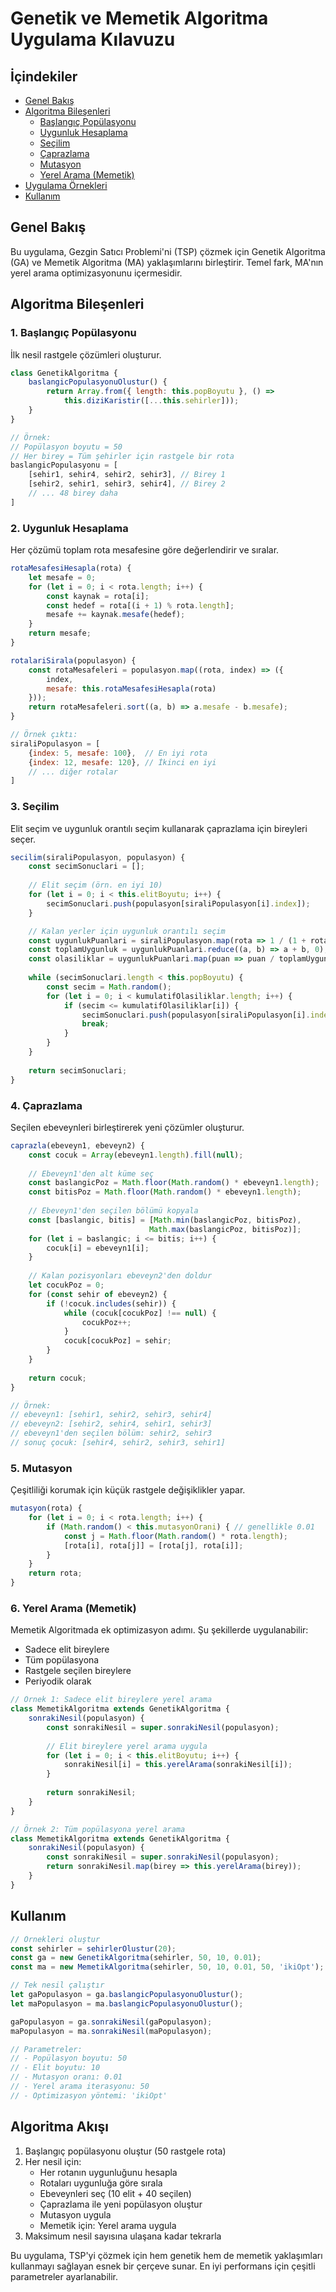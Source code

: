 # Genetik ve Memetik Algoritma Uygulama Kılavuzu

## İçindekiler
- [Genel Bakış](#genel-bakış)
- [Algoritma Bileşenleri](#algoritma-bileşenleri)
  - [Başlangıç Popülasyonu](#1-başlangıç-popülasyonu)
  - [Uygunluk Hesaplama](#2-uygunluk-hesaplama)
  - [Seçilim](#3-seçilim)
  - [Çaprazlama](#4-çaprazlama)
  - [Mutasyon](#5-mutasyon)
  - [Yerel Arama (Memetik)](#6-yerel-arama-memetik)
- [Uygulama Örnekleri](#uygulama-örnekleri)
- [Kullanım](#kullanım)

## Genel Bakış

Bu uygulama, Gezgin Satıcı Problemi'ni (TSP) çözmek için Genetik Algoritma (GA) ve Memetik Algoritma (MA) yaklaşımlarını birleştirir. Temel fark, MA'nın yerel arama optimizasyonunu içermesidir.

## Algoritma Bileşenleri

### 1. Başlangıç Popülasyonu

İlk nesil rastgele çözümleri oluşturur.

```javascript
class GenetikAlgoritma {
    baslangicPopulasyonuOlustur() {
        return Array.from({ length: this.popBoyutu }, () => 
            this.diziKaristir([...this.sehirler]));
    }
}

// Örnek:
// Popülasyon boyutu = 50
// Her birey = Tüm şehirler için rastgele bir rota
baslangicPopulasyonu = [
    [sehir1, sehir4, sehir2, sehir3], // Birey 1
    [sehir2, sehir1, sehir3, sehir4], // Birey 2
    // ... 48 birey daha
]
```

### 2. Uygunluk Hesaplama

Her çözümü toplam rota mesafesine göre değerlendirir ve sıralar.

```javascript
rotaMesafesiHesapla(rota) {
    let mesafe = 0;
    for (let i = 0; i < rota.length; i++) {
        const kaynak = rota[i];
        const hedef = rota[(i + 1) % rota.length];
        mesafe += kaynak.mesafe(hedef);
    }
    return mesafe;
}

rotalariSirala(populasyon) {
    const rotaMesafeleri = populasyon.map((rota, index) => ({
        index,
        mesafe: this.rotaMesafesiHesapla(rota)
    }));
    return rotaMesafeleri.sort((a, b) => a.mesafe - b.mesafe);
}

// Örnek çıktı:
siraliPopulasyon = [
    {index: 5, mesafe: 100},  // En iyi rota
    {index: 12, mesafe: 120}, // İkinci en iyi
    // ... diğer rotalar
]
```

### 3. Seçilim

Elit seçim ve uygunluk orantılı seçim kullanarak çaprazlama için bireyleri seçer.

```javascript
secilim(siraliPopulasyon, populasyon) {
    const secimSonuclari = [];
    
    // Elit seçim (örn. en iyi 10)
    for (let i = 0; i < this.elitBoyutu; i++) {
        secimSonuclari.push(populasyon[siraliPopulasyon[i].index]);
    }

    // Kalan yerler için uygunluk orantılı seçim
    const uygunlukPuanlari = siraliPopulasyon.map(rota => 1 / (1 + rota.mesafe));
    const toplamUygunluk = uygunlukPuanlari.reduce((a, b) => a + b, 0);
    const olasiliklar = uygunlukPuanlari.map(puan => puan / toplamUygunluk);
    
    while (secimSonuclari.length < this.popBoyutu) {
        const secim = Math.random();
        for (let i = 0; i < kumulatifOlasiliklar.length; i++) {
            if (secim <= kumulatifOlasiliklar[i]) {
                secimSonuclari.push(populasyon[siraliPopulasyon[i].index]);
                break;
            }
        }
    }
    
    return secimSonuclari;
}
```

### 4. Çaprazlama

Seçilen ebeveynleri birleştirerek yeni çözümler oluşturur.

```javascript
caprazla(ebeveyn1, ebeveyn2) {
    const cocuk = Array(ebeveyn1.length).fill(null);
    
    // Ebeveyn1'den alt küme seç
    const baslangicPoz = Math.floor(Math.random() * ebeveyn1.length);
    const bitisPoz = Math.floor(Math.random() * ebeveyn1.length);
    
    // Ebeveyn1'den seçilen bölümü kopyala
    const [baslangic, bitis] = [Math.min(baslangicPoz, bitisPoz), 
                               Math.max(baslangicPoz, bitisPoz)];
    for (let i = baslangic; i <= bitis; i++) {
        cocuk[i] = ebeveyn1[i];
    }
    
    // Kalan pozisyonları ebeveyn2'den doldur
    let cocukPoz = 0;
    for (const sehir of ebeveyn2) {
        if (!cocuk.includes(sehir)) {
            while (cocuk[cocukPoz] !== null) {
                cocukPoz++;
            }
            cocuk[cocukPoz] = sehir;
        }
    }
    
    return cocuk;
}

// Örnek:
// ebeveyn1: [sehir1, sehir2, sehir3, sehir4]
// ebeveyn2: [sehir2, sehir4, sehir1, sehir3]
// ebeveyn1'den seçilen bölüm: sehir2, sehir3
// sonuç çocuk: [sehir4, sehir2, sehir3, sehir1]
```

### 5. Mutasyon

Çeşitliliği korumak için küçük rastgele değişiklikler yapar.

```javascript
mutasyon(rota) {
    for (let i = 0; i < rota.length; i++) {
        if (Math.random() < this.mutasyonOrani) { // genellikle 0.01
            const j = Math.floor(Math.random() * rota.length);
            [rota[i], rota[j]] = [rota[j], rota[i]];
        }
    }
    return rota;
}
```

### 6. Yerel Arama (Memetik)

Memetik Algoritmada ek optimizasyon adımı. Şu şekillerde uygulanabilir:
- Sadece elit bireylere
- Tüm popülasyona
- Rastgele seçilen bireylere
- Periyodik olarak

```javascript
// Örnek 1: Sadece elit bireylere yerel arama
class MemetikAlgoritma extends GenetikAlgoritma {
    sonrakiNesil(populasyon) {
        const sonrakiNesil = super.sonrakiNesil(populasyon);
        
        // Elit bireylere yerel arama uygula
        for (let i = 0; i < this.elitBoyutu; i++) {
            sonrakiNesil[i] = this.yerelArama(sonrakiNesil[i]);
        }
        
        return sonrakiNesil;
    }
}

// Örnek 2: Tüm popülasyona yerel arama
class MemetikAlgoritma extends GenetikAlgoritma {
    sonrakiNesil(populasyon) {
        const sonrakiNesil = super.sonrakiNesil(populasyon);
        return sonrakiNesil.map(birey => this.yerelArama(birey));
    }
}
```

## Kullanım

```javascript
// Örnekleri oluştur
const sehirler = sehirlerOlustur(20);
const ga = new GenetikAlgoritma(sehirler, 50, 10, 0.01);
const ma = new MemetikAlgoritma(sehirler, 50, 10, 0.01, 50, 'ikiOpt');

// Tek nesil çalıştır
let gaPopulasyon = ga.baslangicPopulasyonuOlustur();
let maPopulasyon = ma.baslangicPopulasyonuOlustur();

gaPopulasyon = ga.sonrakiNesil(gaPopulasyon);
maPopulasyon = ma.sonrakiNesil(maPopulasyon);

// Parametreler:
// - Popülasyon boyutu: 50
// - Elit boyutu: 10
// - Mutasyon oranı: 0.01
// - Yerel arama iterasyonu: 50
// - Optimizasyon yöntemi: 'ikiOpt'
```

## Algoritma Akışı

1. Başlangıç popülasyonu oluştur (50 rastgele rota)
2. Her nesil için:
   - Her rotanın uygunluğunu hesapla
   - Rotaları uygunluğa göre sırala
   - Ebeveynleri seç (10 elit + 40 seçilen)
   - Çaprazlama ile yeni popülasyon oluştur
   - Mutasyon uygula
   - Memetik için: Yerel arama uygula
3. Maksimum nesil sayısına ulaşana kadar tekrarla

Bu uygulama, TSP'yi çözmek için hem genetik hem de memetik yaklaşımları kullanmayı sağlayan esnek bir çerçeve sunar. En iyi performans için çeşitli parametreler ayarlanabilir.